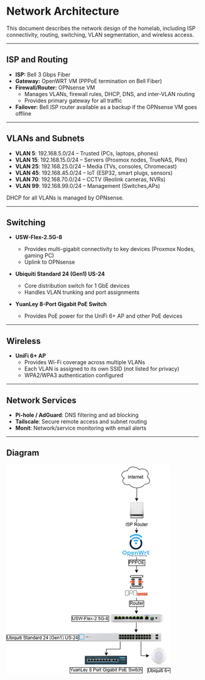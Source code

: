 # Network Architecture

This document describes the network design of the homelab, including ISP connectivity, routing, switching, VLAN segmentation, and wireless access.

---

## ISP and Routing
- **ISP:** Bell 3 Gbps Fiber
- **Gateway:** OpenWRT VM (PPPoE termination on Bell Fiber)
- **Firewall/Router:** OPNsense VM
  - Manages VLANs, firewall rules, DHCP, DNS, and inter-VLAN routing
  - Provides primary gateway for all traffic
- **Failover:** Bell ISP router available as a backup if the OPNsense VM goes offline

---

## VLANs and Subnets
- **VLAN 5**: 192.168.5.0/24 – Trusted (PCs, laptops, phones)  
- **VLAN 15**: 192.168.15.0/24 – Servers (Proxmox nodes, TrueNAS, Plex)  
- **VLAN 25**: 192.168.25.0/24 – Media (TVs, consoles, Chromecast)  
- **VLAN 45**: 192.168.45.0/24 – IoT (ESP32, smart plugs, sensors)  
- **VLAN 70**: 192.168.70.0/24 – CCTV (Reolink cameras, NVRs)  
- **VLAN 99**: 192.168.99.0/24 – Management (Switches,APs) 

DHCP for all VLANs is managed by OPNsense.  

---

## Switching
- **USW-Flex-2.5G-8**  
  - Provides multi-gigabit connectivity to key devices (Proxmox Nodes, gaming PC)  
  - Uplink to OPNsense  

- **Ubiquiti Standard 24 (Gen1) US-24**  
  - Core distribution switch for 1 GbE devices  
  - Handles VLAN trunking and port assignments  

- **YuanLey 8-Port Gigabit PoE Switch**  
  - Provides PoE power for the UniFi 6+ AP and other PoE devices  

---

## Wireless
- **UniFi 6+ AP**  
  - Provides Wi-Fi coverage across multiple VLANs  
  - Each VLAN is assigned to its own SSID (not listed for privacy)  
  - WPA2/WPA3 authentication configured  


---

## Network Services
- **Pi-hole / AdGuard**: DNS filtering and ad blocking  
- **Tailscale**: Secure remote access and subnet routing  
- **Monit**: Network/service monitoring with email alerts  

---

## Diagram

![Network Diagram](../docs/diagrams/network-diagram.png)

